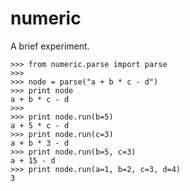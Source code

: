 numeric
=======

A brief experiment.


```language=python
>>> from numeric.parse import parse
>>>
>>> node = parse("a + b * c - d")
>>> print node
a + b * c - d
>>>
>>> print node.run(b=5)
a + 5 * c - d
>>> print node.run(c=3)
a + b * 3 - d
>>> print node.run(b=5, c=3)
a + 15 - d
>>> print node.run(a=1, b=2, c=3, d=4)
3
```